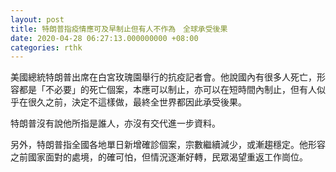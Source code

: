 ```yaml
---
layout: post
title: 特朗普指疫情應可及早制止但有人不作為　全球承受後果
date: 2020-04-28 06:27:13.000000000 +08:00
categories: rthk
---
```


美國總統特朗普出席在白宮玫瑰園舉行的抗疫記者會。他說國內有很多人死亡，形容都是「不必要」的死亡個案，本應可以制止，亦可以在短時間內制止，但有人似乎在很久之前，決定不這樣做，最終全世界都因此承受後果。

特朗普沒有說他所指是誰人，亦沒有交代進一步資料。

另外，特朗普指全國各地單日新增確診個案，宗數繼續減少，或漸趨穩定。他形容之前國家面對的處境，的確可怕，但情況逐漸好轉，民眾渴望重返工作崗位。

